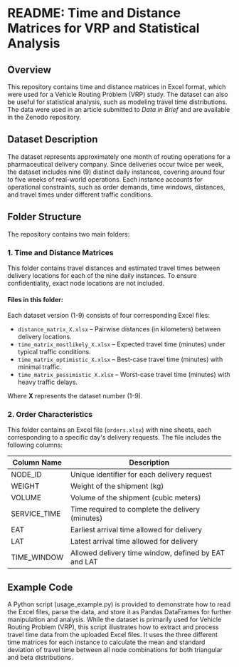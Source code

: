 # README: Time and Distance Matrices for VRP and Statistical Analysis

## Overview

This repository contains time and distance matrices in Excel format, which were used for a Vehicle Routing Problem (VRP) study. The dataset can also be useful for statistical analysis, such as modeling travel time distributions. The data were used in an article submitted to *Data in Brief* and are available in the Zenodo repository.

## Dataset Description

The dataset represents approximately one month of routing operations for a pharmaceutical delivery company. Since deliveries occur twice per week, the dataset includes nine (9) distinct daily instances, covering around four to five weeks of real-world operations. Each instance accounts for operational constraints, such as order demands, time windows, distances, and travel times under different traffic conditions.

## Folder Structure

The repository contains two main folders:

### 1. **Time and Distance Matrices**

This folder contains travel distances and estimated travel times between delivery locations for each of the nine daily instances. To ensure confidentiality, exact node locations are not included.

#### Files in this folder:

Each dataset version (1-9) consists of four corresponding Excel files:

- `distance_matrix_X.xlsx` – Pairwise distances (in kilometers) between delivery locations.
- `time_matrix_mostlikely_X.xlsx` – Expected travel time (minutes) under typical traffic conditions.
- `time_matrix_optimistic_X.xlsx` – Best-case travel time (minutes) with minimal traffic.
- `time_matrix_pessimistic_X.xlsx` – Worst-case travel time (minutes) with heavy traffic delays.

Where **X** represents the dataset number (1-9).

### 2. **Order Characteristics**

This folder contains an Excel file (`orders.xlsx`) with nine sheets, each corresponding to a specific day's delivery requests. The file includes the following columns:

| Column Name   | Description                                          |
| ------------- | ---------------------------------------------------- |
| NODE\_ID      | Unique identifier for each delivery request          |
| WEIGHT        | Weight of the shipment (kg)                          |
| VOLUME        | Volume of the shipment (cubic meters)                |
| SERVICE\_TIME | Time required to complete the delivery (minutes)     |
| EAT           | Earliest arrival time allowed for delivery           |
| LAT           | Latest arrival time allowed for delivery             |
| TIME\_WINDOW  | Allowed delivery time window, defined by EAT and LAT |

## Example Code

A Python script (usage_example.py) is provided to demonstrate how to read the Excel files, parse the data, and store it as Pandas DataFrames for further manipulation and analysis. While the dataset is primarily used for Vehicle Routing Problem (VRP), this script illustrates how to extract and process travel time data from the uploaded Excel files. It uses the three different time matrices for each instance to calculate the mean and standard deviation of travel time between all node combinations for both triangular and beta distributions. 


